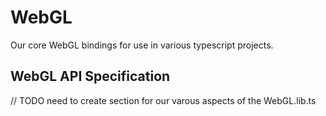 # WebGL

Our core WebGL bindings for use in various typescript projects.

## WebGL API Specification

// TODO need to create section for our varous aspects of the WebGL.lib.ts